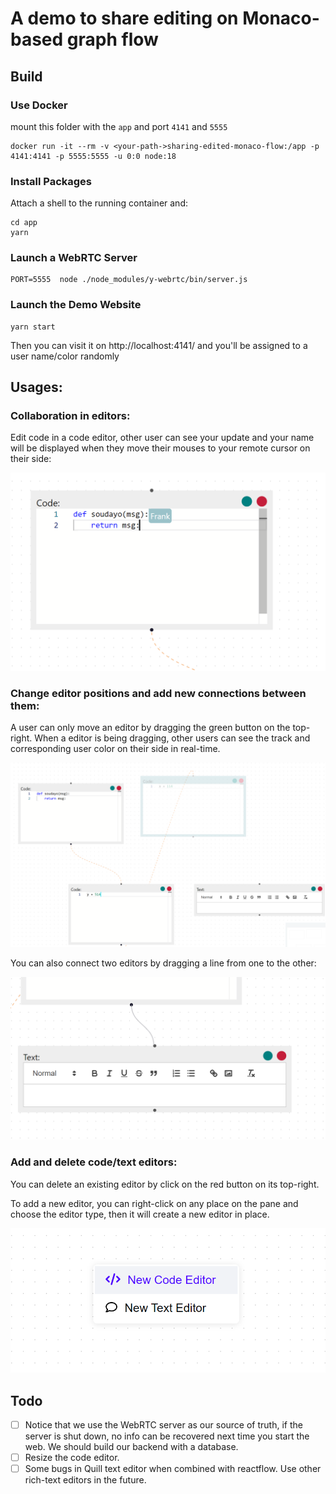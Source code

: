 # A demo to share editing on Monaco-based graph flow

## Build

### Use Docker

mount this folder with the `app` and port `4141` and `5555`

```
docker run -it --rm -v <your-path->sharing-edited-monaco-flow:/app -p 4141:4141 -p 5555:5555 -u 0:0 node:18
```

### Install Packages

Attach a shell to the running container and:

```
cd app
yarn 
```

### Launch a WebRTC Server

```
PORT=5555  node ./node_modules/y-webrtc/bin/server.js
```

### Launch the Demo Website

```
yarn start
```

Then you can visit it on http://localhost:4141/ and you'll be assigned to a user name/color randomly

## Usages:

### Collaboration in editors:

Edit code in a code editor, other user can see your update and your name will be displayed when they move their mouses to your remote cursor on their side:

![](pics/colla-in-code-editor.png)

### Change editor positions and add new connections between them:

A user can only move an editor by dragging the green button on the top-right. When a editor is being dragging, other users can see the track and corresponding user color on their side in real-time.

![](pics/drag-demo.png)

You can also connect two editors by dragging a line from one to the other:

![](pics/add-connection.png)

### Add and delete code/text editors:

You can delete an existing editor by click on the red button on its top-right.

To add a new editor, you can right-click on any place on the pane and choose the editor type, then it will create a new editor in place.

![](pics/add-new-editors.png)




## Todo

- [ ] Notice that we use the WebRTC server as our source of truth, if the server is shut down, no info can be recovered next time you start the web. We should build our backend with a database.
- [ ] Resize the code editor.
- [ ] Some bugs in Quill text editor when combined with reactflow. Use other rich-text editors in the future.